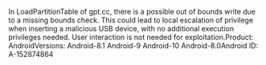 In LoadPartitionTable of gpt.cc, there is a possible out of bounds write due to a missing bounds check. This could lead to local escalation of privilege when inserting a malicious USB device, with no additional execution privileges needed. User interaction is not needed for exploitation.Product: AndroidVersions: Android-8.1 Android-9 Android-10 Android-8.0Android ID: A-152874864